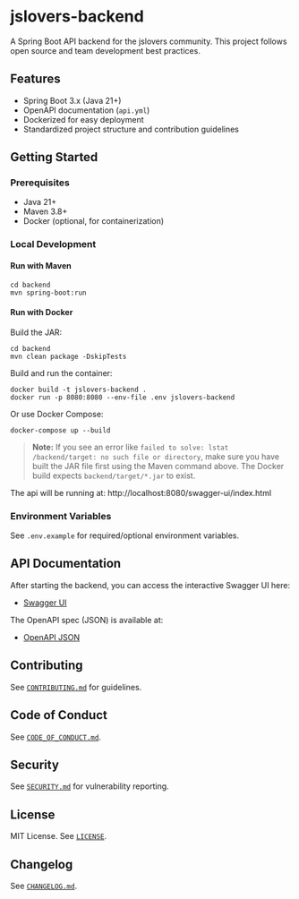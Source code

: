 # jslovers-backend

A Spring Boot API backend for the jslovers community. This project follows open source and team development best practices.

## Features
- Spring Boot 3.x (Java 21+)
- OpenAPI documentation (`api.yml`)
- Dockerized for easy deployment
- Standardized project structure and contribution guidelines

## Getting Started

### Prerequisites
- Java 21+
- Maven 3.8+
- Docker (optional, for containerization)

### Local Development

#### Run with Maven
```
cd backend
mvn spring-boot:run
```

#### Run with Docker
Build the JAR:
```
cd backend
mvn clean package -DskipTests
```
Build and run the container:
```
docker build -t jslovers-backend .
docker run -p 8080:8080 --env-file .env jslovers-backend
```
Or use Docker Compose:
```
docker-compose up --build
```

> **Note:**
> If you see an error like `failed to solve: lstat /backend/target: no such file or directory`, make sure you have built the JAR file first using the Maven command above. The Docker build expects `backend/target/*.jar` to exist.

The api will be running at: http://localhost:8080/swagger-ui/index.html

### Environment Variables
See `.env.example` for required/optional environment variables.

## API Documentation

After starting the backend, you can access the interactive Swagger UI here:

- [Swagger UI](http://localhost:8080/swagger-ui.html)

The OpenAPI spec (JSON) is available at:
- [OpenAPI JSON](http://localhost:8080/v3/api-docs)

## Contributing
See [`CONTRIBUTING.md`](CONTRIBUTING.md) for guidelines.

## Code of Conduct
See [`CODE_OF_CONDUCT.md`](CODE_OF_CONDUCT.md).

## Security
See [`SECURITY.md`](SECURITY.md) for vulnerability reporting.

## License
MIT License. See [`LICENSE`](LICENSE).

## Changelog
See [`CHANGELOG.md`](CHANGELOG.md).
